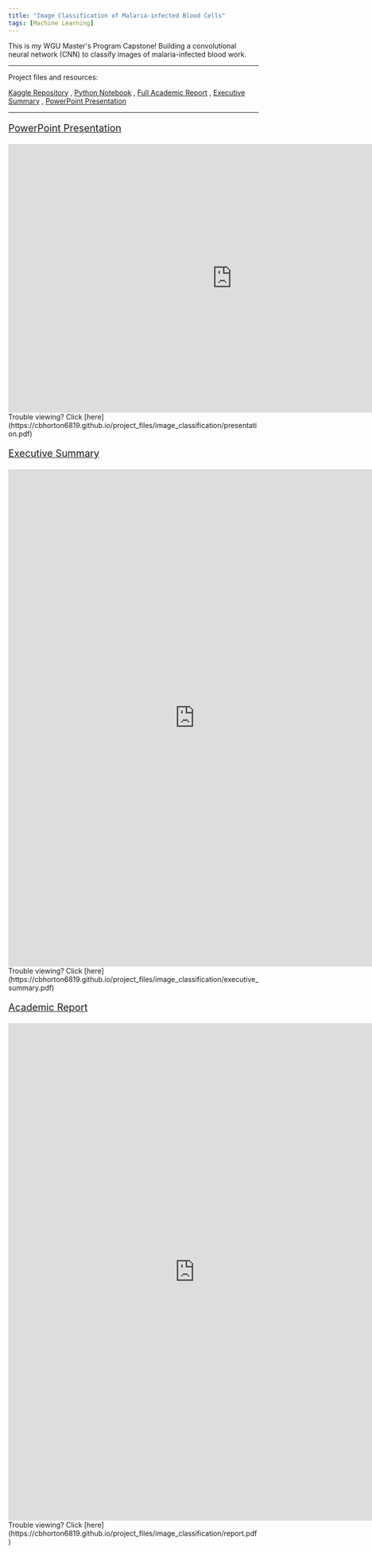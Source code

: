 ```yaml
---
title: "Image Classification of Malaria-infected Blood Cells"
tags: [Machine Learning]
---
```


This is my WGU Master's Program Capstone! Building a convolutional neural network (CNN) to classify 
images of malaria-infected blood work.

---

Project files and resources:

[Kaggle Repository](https://www.kaggle.com/datasets/iarunava/cell-images-for-detecting-malaria) , 
[Python Notebook](https://nbviewer.org/urls/cbhorton6819.github.io/project_files/image_classification/capstone.ipynb) , 
[Full Academic Report](https://cbhorton6819.github.io/project_files/image_classification/report.pdf) , 
[Executive Summary](https://cbhorton6819.github.io/project_files/image_classification/executive_summary.pdf) , 
[PowerPoint Presentation](https://cbhorton6819.github.io/project_files/image_classification/presentation.pdf)

---

<p style="font-size:140%; text-decoration:underline;">PowerPoint Presentation</p>

<iframe frameborder="0" scrolling="no" width="900" height="540" src="https://cbhorton6819.github.io/project_files/image_classification/presentation.pdf#zoom=33"> </iframe>
Trouble viewing? Click [here](https://cbhorton6819.github.io/project_files/image_classification/presentation.pdf)

<p style="font-size:140%; text-decoration:underline;">Executive Summary</p>
<iframe frameborder="0" scrolling="no" width="750" height="1000" src="https://cbhorton6819.github.io/project_files/image_classification/executive_summary.pdf#zoom=90"> </iframe>
Trouble viewing? Click [here](https://cbhorton6819.github.io/project_files/image_classification/executive_summary.pdf)

<p style="font-size:140%; text-decoration:underline;">Academic Report</p>
<iframe frameborder="0" scrolling="no" width="750" height="1000" src="https://cbhorton6819.github.io/project_files/image_classification/report.pdf#zoom=90"> </iframe>
Trouble viewing? Click [here](https://cbhorton6819.github.io/project_files/image_classification/report.pdf)